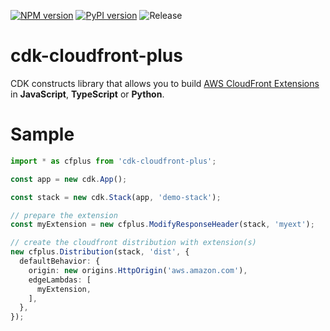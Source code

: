 [![NPM version](https://badge.fury.io/js/cdk-cloudfront-plus.svg)](https://badge.fury.io/js/cdk-cloudfront-plus)
[![PyPI version](https://badge.fury.io/py/cdk-cloudfront-plus.svg)](https://badge.fury.io/py/cdk-cloudfront-plus)
![Release](https://github.com/pahud/cdk-cloudfront-plus/workflows/Release/badge.svg?branch=main)

# cdk-cloudfront-plus

CDK constructs library that allows you to build [AWS CloudFront Extensions](https://github.com/awslabs/aws-cloudfront-extensions) in **JavaScript**, **TypeScript** or **Python**.


# Sample


```ts
import * as cfplus from 'cdk-cloudfront-plus';

const app = new cdk.App();

const stack = new cdk.Stack(app, 'demo-stack');

// prepare the extension
const myExtension = new cfplus.ModifyResponseHeader(stack, 'myext');

// create the cloudfront distribution with extension(s)
new cfplus.Distribution(stack, 'dist', {
  defaultBehavior: {
    origin: new origins.HttpOrigin('aws.amazon.com'),
    edgeLambdas: [
      myExtension,
    ],
  },
});
```


